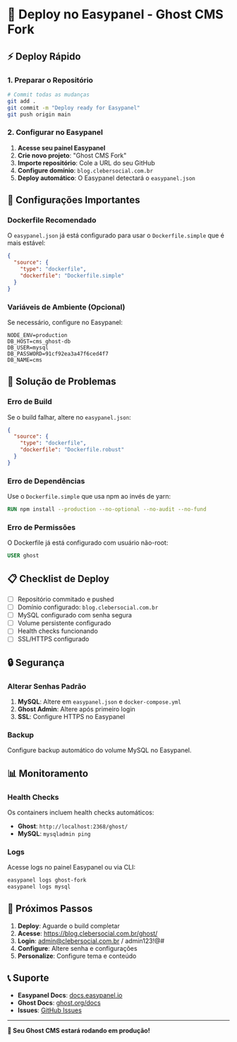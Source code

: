 # 🚀 Deploy no Easypanel - Ghost CMS Fork

## ⚡ Deploy Rápido

### 1. Preparar o Repositório
```bash
# Commit todas as mudanças
git add .
git commit -m "Deploy ready for Easypanel"
git push origin main
```

### 2. Configurar no Easypanel

1. **Acesse seu painel Easypanel**
2. **Crie novo projeto**: "Ghost CMS Fork"
3. **Importe repositório**: Cole a URL do seu GitHub
4. **Configure domínio**: `blog.clebersocial.com.br`
5. **Deploy automático**: O Easypanel detectará o `easypanel.json`

## 🔧 Configurações Importantes

### Dockerfile Recomendado
O `easypanel.json` já está configurado para usar o `Dockerfile.simple` que é mais estável:

```json
{
  "source": {
    "type": "dockerfile",
    "dockerfile": "Dockerfile.simple"
  }
}
```

### Variáveis de Ambiente (Opcional)
Se necessário, configure no Easypanel:

```env
NODE_ENV=production
DB_HOST=cms_ghost-db
DB_USER=mysql
DB_PASSWORD=91cf92ea3a47f6ced4f7
DB_NAME=cms
```

## 🚨 Solução de Problemas

### Erro de Build
Se o build falhar, altere no `easypanel.json`:

```json
{
  "source": {
    "type": "dockerfile",
    "dockerfile": "Dockerfile.robust"
  }
}
```

### Erro de Dependências
Use o `Dockerfile.simple` que usa npm ao invés de yarn:

```dockerfile
RUN npm install --production --no-optional --no-audit --no-fund
```

### Erro de Permissões
O Dockerfile já está configurado com usuário não-root:

```dockerfile
USER ghost
```

## 📋 Checklist de Deploy

- [ ] Repositório commitado e pushed
- [ ] Domínio configurado: `blog.clebersocial.com.br`
- [ ] MySQL configurado com senha segura
- [ ] Volume persistente configurado
- [ ] Health checks funcionando
- [ ] SSL/HTTPS configurado

## 🔒 Segurança

### Alterar Senhas Padrão
1. **MySQL**: Altere em `easypanel.json` e `docker-compose.yml`
2. **Ghost Admin**: Altere após primeiro login
3. **SSL**: Configure HTTPS no Easypanel

### Backup
Configure backup automático do volume MySQL no Easypanel.

## 📊 Monitoramento

### Health Checks
Os containers incluem health checks automáticos:

- **Ghost**: `http://localhost:2368/ghost/`
- **MySQL**: `mysqladmin ping`

### Logs
Acesse logs no painel Easypanel ou via CLI:

```bash
easypanel logs ghost-fork
easypanel logs mysql
```

## 🎯 Próximos Passos

1. **Deploy**: Aguarde o build completar
2. **Acesse**: https://blog.clebersocial.com.br/ghost/
3. **Login**: admin@clebersocial.com.br / admin123!@#
4. **Configure**: Altere senha e configurações
5. **Personalize**: Configure tema e conteúdo

## 📞 Suporte

- **Easypanel Docs**: [docs.easypanel.io](https://docs.easypanel.io)
- **Ghost Docs**: [ghost.org/docs](https://ghost.org/docs)
- **Issues**: [GitHub Issues](https://github.com/seu-usuario/ghost-cms-fork/issues)

---

**🎉 Seu Ghost CMS estará rodando em produção!**

